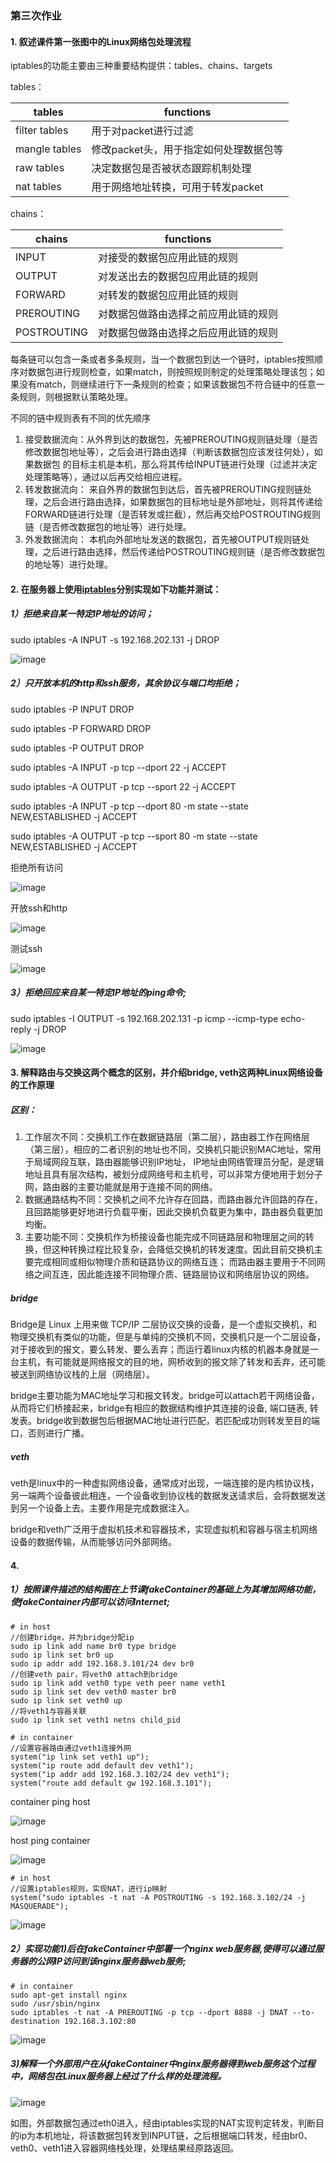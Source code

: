 ### 第三次作业

#### 1. 叙述课件第一张图中的Linux网络包处理流程

iptables的功能主要由三种重要结构提供：tables、chains、targets   

tables：  

| tables        | functions                              |
| ------------- | -------------------------------------- |
| filter tables | 用于对packet进行过滤                   |
| mangle tables | 修改packet头，用于指定如何处理数据包等 |
| raw tables    | 决定数据包是否被状态跟踪机制处理       |
| nat tables    | 用于网络地址转换，可用于转发packet     |

chains：

| chains      | functions                            |
| ----------- | ------------------------------------ |
| INPUT       | 对接受的数据包应用此链的规则         |
| OUTPUT      | 对发送出去的数据包应用此链的规则     |
| FORWARD     | 对转发的数据包应用此链的规则         |
| PREROUTING  | 对数据包做路由选择之前应用此链的规则 |
| POSTROUTING | 对数据包做路由选择之后应用此链的规则 |

  

每条链可以包含一条或者多条规则，当一个数据包到达一个链时，iptables按照顺序对数据包进行规则检查，如果match，则按照规则制定的处理策略处理该包；如果没有match，则继续进行下一条规则的检查；如果该数据包不符合链中的任意一条规则，则根据默认策略处理。  

不同的链中规则表有不同的优先顺序  

1. 接受数据流向：从外界到达的数据包，先被PREROUTING规则链处理（是否修改数据包地址等），之后会进行路由选择（判断该数据包应该发往何处），如果数据包 的目标主机是本机，那么将其传给INPUT链进行处理（过滤并决定处理策略等），通过以后再交给相应进程。
2. 转发数据流向： 来自外界的数据包到达后，首先被PREROUTING规则链处理，之后会进行路由选择，如果数据包的目标地址是外部地址，则将其传递给FORWARD链进行处理（是否转发或拦截），然后再交给POSTROUTING规则链（是否修改数据包的地址等）进行处理。
3. 外发数据流向： 本机向外部地址发送的数据包，首先被OUTPUT规则链处理，之后进行路由选择，然后传递给POSTROUTING规则链（是否修改数据包的地址等）进行处理。


#### 2. 在服务器上使用[iptables](http://cn.linux.vbird.org/linux_server/0250simple_firewall.php)分别实现如下功能并测试：

##### 1）拒绝来自某一特定IP地址的访问；

sudo iptables -A INPUT -s 192.168.202.131 -j DROP

 ![image](https://github.com/Ewardnewget/OSlab/raw/master/第3次作业/pic/refuse.png)

##### 2）只开放本机的http和ssh服务，其余协议与端口均拒绝；

sudo iptables -P INPUT DROP

sudo iptables -P FORWARD DROP

sudo iptables -P OUTPUT DROP

sudo iptables -A INPUT -p tcp --dport 22 -j ACCEPT

sudo iptables -A OUTPUT -p tcp --sport 22 -j ACCEPT

sudo iptables -A INPUT -p tcp --dport 80 -m state --state NEW,ESTABLISHED -j ACCEPT

sudo iptables -A OUTPUT -p tcp --sport 80 -m state --state NEW,ESTABLISHED -j ACCEPT

拒绝所有访问

 ![image](https://github.com/Ewardnewget/OSlab/raw/master/第3次作业/pic/refuse_all.png)
 
开放ssh和http

 ![image](https://github.com/Ewardnewget/OSlab/raw/master/第3次作业/pic/open_ssh_http.png)

测试ssh

 ![image](https://github.com/Ewardnewget/OSlab/raw/master/第3次作业/pic/ssh_open.png)

##### 3）拒绝回应来自某一特定IP地址的ping命令;

sudo iptables -I OUTPUT -s 192.168.202.131 -p icmp --icmp-type echo-reply -j DROP

![image](https://github.com/Ewardnewget/OSlab/raw/master/第3次作业/pic/refuse_ping.png)

#### 3. 解释路由与交换这两个概念的区别，并介绍bridge, veth这两种Linux网络设备的工作原理

##### 区别：  

1. 工作层次不同：交换机工作在数据链路层（第二层），路由器工作在网络层（第三层），相应的二者识别的地址也不同，交换机只能识别MAC地址，常用于局域网段互联，路由器能够识别IP地址， IP地址由网络管理员分配，是逻辑地址且具有层次结构，被划分成网络号和主机号，可以非常方便地用于划分子网，路由器的主要功能就是用于连接不同的网络。
2. 数据通路结构不同：交换机之间不允许存在回路，而路由器允许回路的存在，且回路能够更好地进行负载平衡，因此交换机负载更为集中，路由器负载更加均衡。
3. 主要功能不同：交换机作为桥接设备也能完成不同链路层和物理层之间的转换，但这种转换过程比较复杂，会降低交换机的转发速度。因此目前交换机主要完成相同或相似物理介质和链路协议的网络互连； 而路由器主要用于不同网络之间互连，因此能连接不同物理介质、链路层协议和网络层协议的网络。

##### bridge  

Bridge是 Linux 上用来做 TCP/IP 二层协议交换的设备，是一个虚拟交换机，和物理交换机有类似的功能，但是与单纯的交换机不同，交换机只是一个二层设备，对于接收到的报文，要么转发、要么丢弃；而运行着linux内核的机器本身就是一台主机，有可能就是网络报文的目的地，网桥收到的报文除了转发和丢弃，还可能被送到网络协议栈的上层（网络层）。

bridge主要功能为MAC地址学习和报文转发。bridge可以attach若干网络设备，从而将它们桥接起来，bridge有相应的数据结构维护其连接的设备, 端口链表, 转发表。bridge收到数据包后根据MAC地址进行匹配，若匹配成功则转发至目的端口，否则进行广播。

##### veth  

veth是linux中的一种虚拟网络设备，通常成对出现，一端连接的是内核协议栈，另一端两个设备彼此相连，一个设备收到协议栈的数据发送请求后，会将数据发送到另一个设备上去。主要作用是完成数据注入。

bridge和veth广泛用于虚拟机技术和容器技术，实现虚拟机和容器与宿主机网络设备的数据传输，从而能够访问外部网络。

#### 4.

##### 1）按照课件描述的结构图在上节课fakeContainer的基础上为其增加网络功能，使fakeContainer内部可以访问Internet;

```
# in host
//创建bridge，并为bridge分配ip
sudo ip link add name br0 type bridge
sudo ip link set br0 up
sudo ip addr add 192.168.3.101/24 dev br0
//创建veth pair，将veth0 attach到bridge
sudo ip link add veth0 type veth peer name veth1
sudo ip link set dev veth0 master br0
sudo ip link set veth0 up
//将veth1与容器关联
sudo ip link set veth1 netns child_pid
```

```
# in container
//设置容器路由通过veth1连接外网
system("ip link set veth1 up");
system("ip route add default dev veth1");
system("ip addr add 192.168.3.102/24 dev veth1");
system("route add default gw 192.168.3.101");
```

 container ping host
 
 ![image](https://github.com/Ewardnewget/OSlab/raw/master/第3次作业/pic/ping_host.PNG)
 
 host ping container
 
 ![image](https://github.com/Ewardnewget/OSlab/raw/master/第3次作业/pic/ping_container.PNG)



```
# in host
//设置iptables规则，实现NAT，进行ip映射
system("sudo iptables -t nat -A POSTROUTING -s 192.168.3.102/24 -j MASQUERADE");
```

 ![image](https://github.com/Ewardnewget/OSlab/raw/master/第3次作业/pic/ping_out.PNG)


##### 2）实现功能1)后在fakeContainer中部署一个nginx web服务器,使得可以通过服务器的公网IP访问到该nginx服务器web服务;

```
# in container
sudo apt-get install nginx
sudo /usr/sbin/nginx
sudo iptables -t nat -A PREROUTING -p tcp --dport 8888 -j DNAT --to-destination 192.168.3.102:80
```


![image](https://github.com/Ewardnewget/OSlab/raw/master/第3次作业/pic/nginx.PNG)


##### 3)解释一个外部用户在从fakeContainer中nginx服务器得到web服务这个过程中，网络包在Linux服务器上经过了什么样的处理流程。

![image](https://github.com/Ewardnewget/OSlab/raw/master/第3次作业/pic/web.PNG)

如图，外部数据包通过eth0进入，经由iptables实现的NAT实现判定转发，判断目的ip为本机地址，将该数据包转发到INPUT链，之后根据端口转发，经由br0、veth0、veth1进入容器网络栈处理，处理结果经原路返回。
